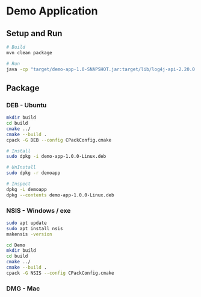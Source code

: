 # Demo Application

## Setup and Run

```bash
# Build
mvn clean package

# Run
java -cp "target/demo-app-1.0-SNAPSHOT.jar:target/lib/log4j-api-2.20.0.jar:target/lib/log4j-core-2.20.0.jar" com.csg.demo.DemoApp
```

## Package

### DEB - Ubuntu
```bash
mkdir build
cd build
cmake ../
cmake --build .
cpack -G DEB --config CPackConfig.cmake

# Install
sudo dpkg -i demo-app-1.0.0-Linux.deb

# UnInstall
sudo dpkg -r demoapp

# Inspect
dpkg -L demoapp
dpkg --contents demo-app-1.0.0-Linux.deb
```

### NSIS - Windows / exe

```bash
sudo apt update
sudo apt install nsis
makensis -version

cd Demo
mkdir build
cd build
cmake ../
cmake --build .
cpack -G NSIS --config CPackConfig.cmake
```

### DMG - Mac

```bash
```